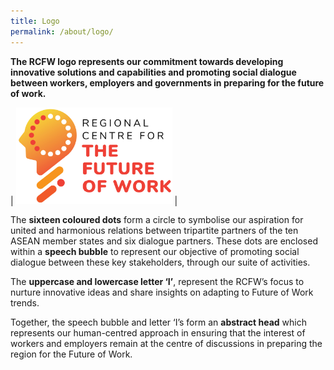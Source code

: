 ```yaml
---
title: Logo
permalink: /about/logo/
---
```

**The RCFW logo represents our commitment towards developing innovative solutions and capabilities and promoting social dialogue between workers, employers and governments in preparing for the future of work.**

| <a href="/images/rcfw-logo-final.png"><img src="/images/rcfw-logo-final.png" style="width:250px;" /></a> | 

The **sixteen coloured dots** form a circle to symbolise our aspiration for united and harmonious relations between tripartite partners of the ten ASEAN member states and six dialogue partners. These dots are enclosed within a **speech bubble** to represent our objective of promoting social dialogue between these key stakeholders, through our suite of activities.

The **uppercase and lowercase letter ‘I’**, represent the RCFW’s focus to nurture innovative ideas and share insights on adapting to Future of Work trends.

Together, the speech bubble and letter ‘I’s form an **abstract head** which represents our human-centred approach in ensuring that the interest of workers and employers remain at the centre of discussions in preparing the region for the Future of Work.
